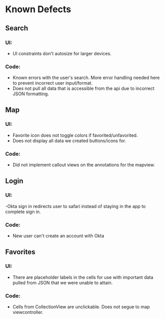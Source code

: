 # Known Defects

## Search
### UI:
- UI constraints don't autosize for larger devices.
### Code:
- Known errors with the user's search. More error handling needed here to prevent incorrect user input/format.
- Does not pull all data that is accessible from the api due to incorrect JSON formatting.

## Map
### UI:
- Favorite icon does not toggle colors if favorited/unfavorited.
- Does not display all data we created buttons/icons for.
### Code:
- Did not implement callout views on the annotations for the mapview.

## Login
### UI:
-Okta sign in redirects user to safari instead of staying in the app to complete sign in.
### Code:
- New user can't create an account with Okta

## Favorites
### UI:
- There are placeholder labels in the cells for use with important data pulled from JSON that we were unable to attain.
### Code:
- Cells from CollectionView are unclickable. Does not segue to map viewcontroller.

